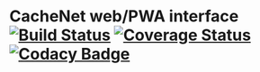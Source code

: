 # CacheNet web/PWA interface [![Build Status](https://travis-ci.com/cache-project/cachenet-web.svg?branch=master)](https://travis-ci.com/cache-project/cachenet-web) [![Coverage Status](https://coveralls.io/repos/github/cache-project/cachenet-web/badge.svg?branch=master)](https://coveralls.io/github/cache-project/cachenet-web?branch=master) [![Codacy Badge](https://api.codacy.com/project/badge/Grade/00307642b18f45d1b76d723259fe2a41)](https://www.codacy.com/app/cache-project/cachenet-web?utm_source=github.com&amp;utm_medium=referral&amp;utm_content=cache-project/cachenet-web&amp;utm_campaign=Badge_Grade)
